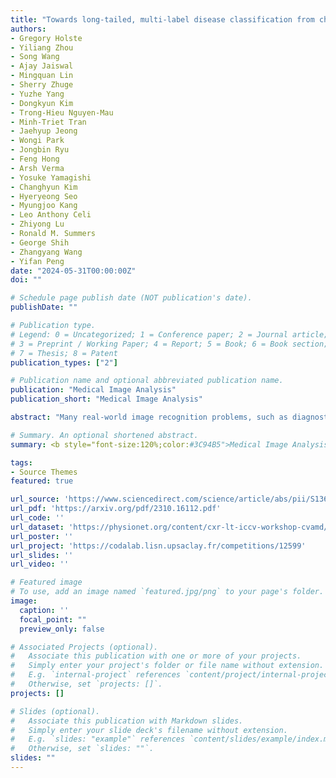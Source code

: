 ```yaml
---
title: "Towards long-tailed, multi-label disease classification from chest X-ray: Overview of the CXR-LT challenge"
authors:
- Gregory Holste
- Yiliang Zhou
- Song Wang
- Ajay Jaiswal
- Mingquan Lin
- Sherry Zhuge
- Yuzhe Yang
- Dongkyun Kim
- Trong-Hieu Nguyen-Mau
- Minh-Triet Tran
- Jaehyup Jeong
- Wongi Park
- Jongbin Ryu
- Feng Hong
- Arsh Verma
- Yosuke Yamagishi
- Changhyun Kim
- Hyeryeong Seo
- Myungjoo Kang
- Leo Anthony Celi
- Zhiyong Lu
- Ronald M. Summers
- George Shih
- Zhangyang Wang
- Yifan Peng
date: "2024-05-31T00:00:00Z"
doi: ""

# Schedule page publish date (NOT publication's date).
publishDate: ""

# Publication type.
# Legend: 0 = Uncategorized; 1 = Conference paper; 2 = Journal article;
# 3 = Preprint / Working Paper; 4 = Report; 5 = Book; 6 = Book section;
# 7 = Thesis; 8 = Patent
publication_types: ["2"]

# Publication name and optional abbreviated publication name.
publication: "Medical Image Analysis"
publication_short: "Medical Image Analysis"

abstract: "Many real-world image recognition problems, such as diagnostic medical imaging exams, are \"long-tailed\" – there are a few common findings followed by many more relatively rare conditions. In chest radiography, diagnosis is both a long-tailed and multi-label problem, as patients often present with multiple findings simultaneously. While researchers have begun to study the problem of long-tailed learning in medical image recognition, few have studied the interaction of label imbalance and label co-occurrence posed by long-tailed, multi-label disease classification. To engage with the research community on this emerging topic, we conducted an open challenge, CXR-LT, on long-tailed, multi-label thorax disease classification from chest X-rays (CXRs). We publicly release a large-scale benchmark dataset of over 350,000 CXRs, each labeled with at least one of 26 clinical findings following a long-tailed distribution. We synthesize common themes of top-performing solutions, providing practical recommendations for long-tailed, multi-label medical image classification. Finally, we use these insights to propose a path forward involving vision-language foundation models for few- and zero-shot disease classification."

# Summary. An optional shortened abstract.
summary: <b style="font-size:120%;color:#3C94B5">Medical Image Analysis</b><br> Overview of the CXR-LT challenge on long-tailed, multi-label disease classification from chest X-ray.

tags:
- Source Themes
featured: true

url_source: 'https://www.sciencedirect.com/science/article/abs/pii/S136184152400149X'
url_pdf: 'https://arxiv.org/pdf/2310.16112.pdf'
url_code: ''
url_dataset: 'https://physionet.org/content/cxr-lt-iccv-workshop-cvamd/1.1.0/'
url_poster: ''
url_project: 'https://codalab.lisn.upsaclay.fr/competitions/12599'
url_slides: ''
url_video: ''

# Featured image
# To use, add an image named `featured.jpg/png` to your page's folder.
image:
  caption: ''
  focal_point: ""
  preview_only: false

# Associated Projects (optional).
#   Associate this publication with one or more of your projects.
#   Simply enter your project's folder or file name without extension.
#   E.g. `internal-project` references `content/project/internal-project/index.md`.
#   Otherwise, set `projects: []`.
projects: []

# Slides (optional).
#   Associate this publication with Markdown slides.
#   Simply enter your slide deck's filename without extension.
#   E.g. `slides: "example"` references `content/slides/example/index.md`.
#   Otherwise, set `slides: ""`.
slides: ""
---
```

